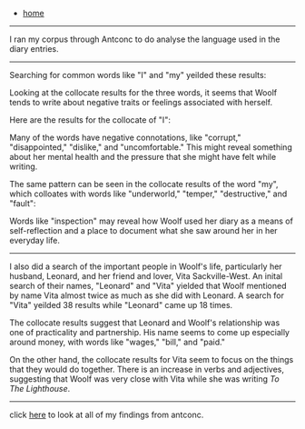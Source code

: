 - [home](https://paula-rodrigo.github.io/woolfdiaries.github.io/)
---

I ran my corpus through Antconc to do analyse the language used in the diary entries. 

---
Searching for common words like "I" and "my" yeilded these results:

Looking at the collocate results for the three words, it seems that Woolf tends to write about negative traits or feelings associated with herself. 

Here are the results for the collocate of "I":
<div><object data="I_collocate_results.txt" width="600" height="350"></object></div>
Many of the words have negative connotations, like "corrupt," "disappointed," "dislike," and "uncomfortable." This might reveal something about her mental health and the pressure that she might have felt while writing.

The same pattern can be seen in the collocate results of the word "my", which colloates with words like "underworld," "temper," "destructive," and "fault":
<div><object data="my_collocate_results.txt" width="600" height="350"></object></div>

Words like "inspection" may reveal how Woolf used her diary as a means of self-reflection and a place to document what she saw around her in her everyday life.

---
I also did a search of the important people in Woolf's life, particularly her husband, Leonard, and her friend and lover, Vita Sackville-West. An inital search of their names, "Leonard" and "Vita" yielded that Woolf mentioned by name Vita almost twice as much as she did with Leonard. A search for "Vita" yeilded 38 results while "Leonard" came up 18 times.

The collocate results suggest that Leonard and Woolf's relationship was one of practicality and partnership. His name seems to come up especially around money, with words like "wages," "bill," and "paid."
<div><object data="Leonard_collocate_results.txt" width="600" height="350"></object></div>

On the other hand, the collocate results for Vita seem to focus on the things that they would do together. There is an increase in verbs and adjectives, suggesting that Woolf was very close with Vita while she was writing *To The Lighthouse*. 

<div><object data="Vita_collocate_results.txt" width="600" height="350"></object></div>

---
click [here]() to look at all of my findings from antconc.
